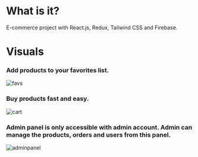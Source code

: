 # What is it?
E-commerce project with React.js, Redux, Tailwind CSS and Firebase.

# Visuals
### Add products to your favorites list.
![favs](https://github.com/user-attachments/assets/bda11c66-e67c-4f01-b64c-106cd0315fc3)
### Buy products fast and easy.
![cart](https://github.com/user-attachments/assets/bcdfe554-76f3-4567-92fe-73e79a9d2fe7)
### Admin panel is only accessible with admin account. Admin can manage the products, orders and users from this panel.
![adminpanel](https://github.com/user-attachments/assets/193e812c-b426-4d8a-a9b5-9d21e3f480bd)
